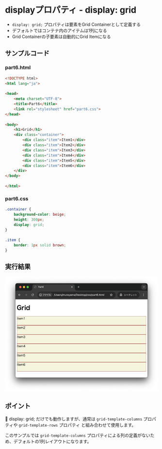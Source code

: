 # displayプロパティ - display: grid

+ `display: grid;` プロパティは要素をGrid Containerとして定義する
+ デフォルトではコンテナ内のアイテムは1列になる
+ Grid Containerの子要素は自動的にGrid Itemになる

## サンプルコード

### part6.html

```html
<!DOCTYPE html>
<html lang="ja">

<head>
    <meta charset="UTF-8">
    <title>Part6</title>
    <link rel="stylesheet" href="part6.css">
</head>

<body>
    <h1>Grid</h1>
    <div class="container">
        <div class="item">Item1</div>
        <div class="item">Item2</div>
        <div class="item">Item3</div>
        <div class="item">Item4</div>
        <div class="item">Item5</div>
        <div class="item">Item6</div>
    </div>
</body>

</html>
```

### part6.css

```css
.container {
    background-color: beige;
    height: 300px;
    display: grid;
}

.item {
    border: 1px solid brown;
}
```

## 実行結果

![](https://raw.githubusercontent.com/murayama333/md2slide/refs/heads/main/md/css/part6/img/03.png)

## ポイント

💬 display: grid; だけでも動作しますが、通常は `grid-template-columns` プロパティや `grid-template-rows` プロパティ と組み合わせて使用します。

このサンプルでは `grid-template-columns` プロパティによる列の定義がないため、デフォルトの1列レイアウトになります。
